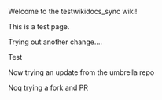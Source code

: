 Welcome to the testwikidocs_sync wiki!

This is a test page.

Trying out another change....

Test

Now trying an update from the umbrella repo

Noq trying a fork and PR
